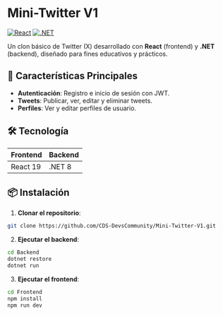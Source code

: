 # Mini-Twitter V1
[![React](https://img.shields.io/badge/React-19.1.0-blue)](https://react.dev/)
[![.NET](https://img.shields.io/badge/.NET-8.0-purple)](https://dotnet.microsoft.com/)

Un clon básico de Twitter (X) desarrollado con **React** (frontend) y **.NET** (backend), 
diseñado para fines educativos y prácticos.

## 🚀 Características Principales
- **Autenticación**: Registro e inicio de sesión con JWT.
- **Tweets**: Publicar, ver, editar y eliminar tweets.
- **Perfiles**: Ver y editar perfiles de usuario.
## 🛠️ Tecnología
| Frontend              | Backend               |
|-----------------------|-----------------------|
| React 19              | .NET 8               |

## 📦 Instalación
1. **Clonar el repositorio**:
```bash
git clone https://github.com/CDS-DevsCommunity/Mini-Twitter-V1.git

```
2. **Ejecutar el backend**:
```bash
cd Backend
dotnet restore
dotnet run

```
3. **Ejecutar el frontend**:
```bash
cd Frontend
npm install
npm run dev
```
